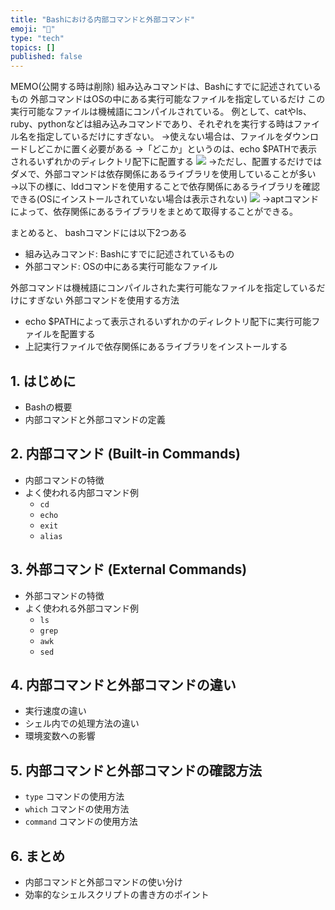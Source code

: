 ```yaml
---
title: "Bashにおける内部コマンドと外部コマンド"
emoji: "🦁"
type: "tech"
topics: []
published: false
---
```


MEMO(公開する時は削除)
組み込みコマンドは、Bashにすでに記述されているもの
外部コマンドはOSの中にある実行可能なファイルを指定しているだけ
この実行可能なファイルは機械語にコンパイルされている。
例として、catやls、ruby、pythonなどは組み込みコマンドであり、それぞれを実行する時はファイル名を指定しているだけにすぎない。
→使えない場合は、ファイルをダウンロードしどこかに置く必要がある
→「どこか」というのは、echo $PATHで表示されるいずれかのディレクトリ配下に配置する
![](https://storage.googleapis.com/zenn-user-upload/3e16c3edb1f4-20240629.png)
→ただし、配置するだけではダメで、外部コマンドは依存関係にあるライブラリを使用していることが多い
→以下の様に、lddコマンドを使用することで依存関係にあるライブラリを確認できる(OSにインストールされていない場合は表示されない)
![](https://storage.googleapis.com/zenn-user-upload/4f4717ce330a-20240629.png)
→aptコマンドによって、依存関係にあるライブラリをまとめて取得することができる。

まとめると、
bashコマンドには以下2つある
* 組み込みコマンド: Bashにすでに記述されているもの
* 外部コマンド: OSの中にある実行可能なファイル

外部コマンドは機械語にコンパイルされた実行可能なファイルを指定しているだけにすぎない
外部コマンドを使用する方法
* echo $PATHによって表示されるいずれかのディレクトリ配下に実行可能ファイルを配置する
* 上記実行ファイルで依存関係にあるライブラリをインストールする

## 1. はじめに
- Bashの概要
- 内部コマンドと外部コマンドの定義

## 2. 内部コマンド (Built-in Commands)
- 内部コマンドの特徴
- よく使われる内部コマンド例
  - `cd`
  - `echo`
  - `exit`
  - `alias`

## 3. 外部コマンド (External Commands)
- 外部コマンドの特徴
- よく使われる外部コマンド例
  - `ls`
  - `grep`
  - `awk`
  - `sed`

## 4. 内部コマンドと外部コマンドの違い
- 実行速度の違い
- シェル内での処理方法の違い
- 環境変数への影響

## 5. 内部コマンドと外部コマンドの確認方法
- `type` コマンドの使用方法
- `which` コマンドの使用方法
- `command` コマンドの使用方法

## 6. まとめ
- 内部コマンドと外部コマンドの使い分け
- 効率的なシェルスクリプトの書き方のポイント
